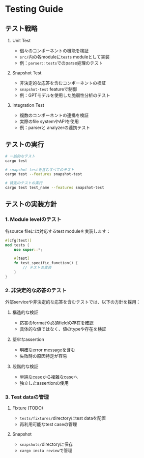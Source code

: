 # Testing Guide

## テスト戦略

1. Unit Test
   - 個々のコンポーネントの機能を検証
   - `src/`内の各moduleに`tests` moduleとして実装
   - 例：`parser::tests`でのparse処理のテスト

2. Snapshot Test
   - 非決定的な応答を含むコンポーネントの検証
   - `snapshot-test` featureで制御
   - 例：GPTモデルを使用した脆弱性分析のテスト

3. Integration Test
   - 複数のコンポーネントの連携を検証
   - 実際のfile systemやAPIを使用
   - 例：parserと analyzerの連携テスト

## テストの実行

```bash
# 一般的なテスト
cargo test

# snapshot testを含むすべてのテスト
cargo test --features snapshot-test

# 特定のテストの実行
cargo test test_name --features snapshot-test
```

## テストの実装方針

### 1. Module levelのテスト

各source fileには対応するtest moduleを実装します：

```rust
#[cfg(test)]
mod tests {
    use super::*;

    #[test]
    fn test_specific_function() {
        // テストの実装
    }
}
```

### 2. 非決定的な応答のテスト

外部serviceや非決定的な応答を含むテストでは、以下の方針を採用：

1. 構造的な検証
   - 応答のformatや必須fieldの存在を確認
   - 具体的な値ではなく、値のtypeや存在を検証

2. 堅牢なassertion
   - 明確なerror messageを含む
   - 失敗時の原因特定が容易

3. 段階的な検証
   - 単純なcaseから複雑なcaseへ
   - 独立したassertionの使用

### 3. Test dataの管理

1. Fixture (TODO)
   - `tests/fixtures/`directoryにtest dataを配置
   - 再利用可能なtest caseの管理

2. Snapshot
   - `snapshots/`directoryに保存
   - `cargo insta review`で管理
